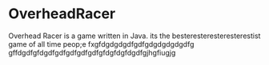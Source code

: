 # OverheadRacer
Overhead Racer is a game written in Java.
its the besteresteresteresterestist game of all time
peop;e
fxgfdgdgdgdfgdfgdgdgdgdgdfg
gffdgdfgfdgdfgdfgdfgdfgdfgfdgfdgfdgdfgjhgfiugjg
